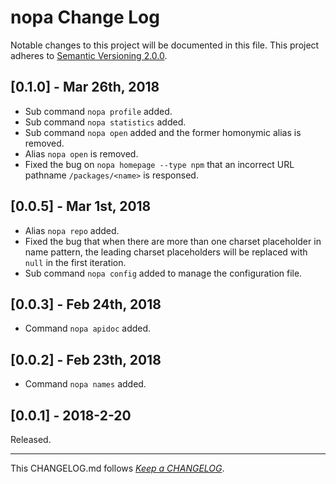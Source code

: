 #   nopa Change Log

Notable changes to this project will be documented in this file. This project adheres to [Semantic Versioning 2.0.0](http://semver.org/).

##  [0.1.0] - Mar 26th, 2018

*   Sub command `nopa profile` added.
*   Sub command `nopa statistics` added.
*   Sub command `nopa open` added and the former homonymic alias is removed.
*   Alias `nopa open` is removed.
*   Fixed the bug on `nopa homepage --type npm` that an incorrect URL pathname `/packages/<name>` is responsed.

##	[0.0.5] - Mar 1st, 2018

*	Alias `nopa repo` added.
*	Fixed the bug that when there are more than one charset placeholder in name pattern, the leading charset placeholders will be replaced with `null` in the first iteration.
*	Sub command `nopa config` added to manage the configuration file.

##	[0.0.3] - Feb 24th, 2018

*	Command `nopa apidoc` added.

##	[0.0.2] - Feb 23th, 2018

*	Command `nopa names` added.

##	[0.0.1] - 2018-2-20

Released.

---
This CHANGELOG.md follows [*Keep a CHANGELOG*](http://keepachangelog.com/).

